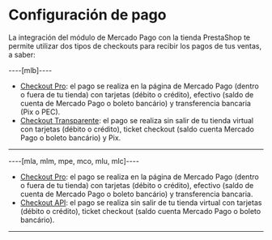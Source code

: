 # Configuración de pago

La integración del módulo de Mercado Pago con la tienda PrestaShop te permite utilizar dos tipos de checkouts para recibir los pagos de tus ventas, a saber:

----[mlb]---- 
* [Checkout Pro](/developers/es/docs/prestashop/payment-configuration/checkout-pro): el pago se realiza en la página de Mercado Pago (dentro o fuera de tu tienda) con tarjetas (débito o crédito), efectivo (saldo de cuenta de Mercado Pago o boleto bancário) y transferencia bancaria (Pix o PEC).
* [Checkout Transparente](/developers/es/docs/prestashop/payment-configuration/checkout-api/introduction): el pago se realiza sin salir de tu tienda virtual con tarjetas (débito o crédito), ticket checkout (saldo cuenta Mercado Pago o boleto bancário) y Pix.
------------

----[mla, mlm, mpe, mco, mlu, mlc]----
* [Checkout Pro](/developers/es/docs/prestashop/payment-configuration/checkout-pro): el pago se realiza en la página de Mercado Pago (dentro o fuera de tu tienda) con tarjetas (débito o crédito), efectivo (saldo de cuenta de Mercado Pago o boleto bancário) y transferencia bancaria.
* [Checkout API](/developers/es/docs/prestashop/payment-configuration/checkout-api/introduction): el pago se realiza sin salir de tu tienda virtual con tarjetas (débito o crédito), ticket checkout (saldo cuenta Mercado Pago o boleto bancário).
------------